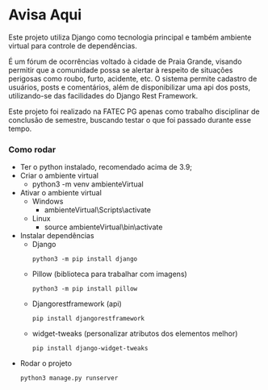 # Avisa Aqui

Este projeto utiliza Django como tecnologia principal e também ambiente virtual para controle de dependências.

É um fórum de ocorrências voltado à cidade de Praia Grande, visando permitir que a comunidade possa se alertar à respeito de situações perigosas como roubo, furto, acidente, etc. O sistema permite cadastro de usuários, posts e comentários, além de disponibilizar uma api dos posts, utilizando-se das facilidades do Django Rest Framework. 

Este projeto foi realizado na FATEC PG apenas como trabalho disciplinar de conclusão de semestre, buscando testar o que foi passado durante esse tempo.

### Como rodar

* Ter o python instalado, recomendado acima de 3.9;
* Criar o ambiente virtual
    * python3 -m venv ambienteVirtual
* Ativar o ambiente virtual
    * Windows
        * ambienteVirtual\Scripts\activate
    * Linux
        * source ambienteVirtual\bin\activate
* Instalar dependências
    * Django
        ```
        python3 -m pip install django
        ```
    * Pillow (biblioteca para trabalhar com imagens)
        ```
        python3 -m pip install pillow
        ```
    * Djangorestframework (api)
        ```
        pip install djangorestframework
        ```
    * widget-tweaks (personalizar atributos dos elementos melhor)
        ```
        pip install django-widget-tweaks
        ``` 
* Rodar o projeto
    ```
    python3 manage.py runserver
    ```
